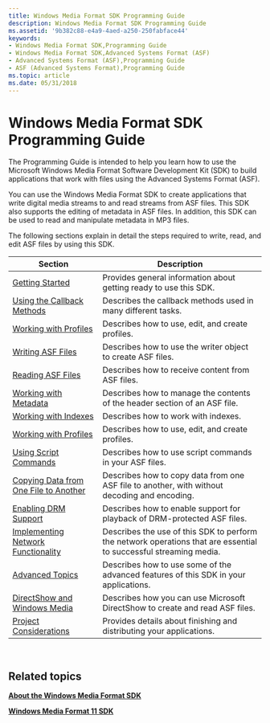 ```yaml
---
title: Windows Media Format SDK Programming Guide
description: Windows Media Format SDK Programming Guide
ms.assetid: '9b382c88-e4a9-4aed-a250-250fabface44'
keywords:
- Windows Media Format SDK,Programming Guide
- Windows Media Format SDK,Advanced Systems Format (ASF)
- Advanced Systems Format (ASF),Programming Guide
- ASF (Advanced Systems Format),Programming Guide
ms.topic: article
ms.date: 05/31/2018
---
```


# Windows Media Format SDK Programming Guide

The Programming Guide is intended to help you learn how to use the Microsoft Windows Media Format Software Development Kit (SDK) to build applications that work with files using the Advanced Systems Format (ASF).

You can use the Windows Media Format SDK to create applications that write digital media streams to and read streams from ASF files. This SDK also supports the editing of metadata in ASF files. In addition, this SDK can be used to read and manipulate metadata in MP3 files.

The following sections explain in detail the steps required to write, read, and edit ASF files by using this SDK.



| Section                                                                            | Description                                                                                                       |
|------------------------------------------------------------------------------------|-------------------------------------------------------------------------------------------------------------------|
| [Getting Started](getting-started.md)                                             | Provides general information about getting ready to use this SDK.                                                 |
| [Using the Callback Methods](using-the-callback-methods.md)                       | Describes the callback methods used in many different tasks.                                                      |
| [Working with Profiles](working-with-profiles.md)                                 | Describes how to use, edit, and create profiles.                                                                  |
| [Writing ASF Files](writing-asf-files.md)                                         | Describes how to use the writer object to create ASF files.                                                       |
| [Reading ASF Files](reading-asf-files.md)                                         | Describes how to receive content from ASF files.                                                                  |
| [Working with Metadata](working-with-metadata.md)                                 | Describes how to manage the contents of the header section of an ASF file.                                        |
| [Working with Indexes](working-with-indexes.md)                                   | Describes how to work with indexes.                                                                               |
| [Working with Profiles](working-with-profiles.md)                                 | Describes how to use, edit, and create profiles.                                                                  |
| [Using Script Commands](using-script-commands.md)                                 | Describes how to use script commands in your ASF files.                                                           |
| [Copying Data from One File to Another](copying-data-from-one-file-to-another.md) | Describes how to copy data from one ASF file to another, with without decoding and encoding.                      |
| [Enabling DRM Support](enabling-drm-support.md)                                   | Describes how to enable support for playback of DRM-protected ASF files.                                          |
| [Implementing Network Functionality](implementing-network-functionality.md)       | Describes the use of this SDK to perform the network operations that are essential to successful streaming media. |
| [Advanced Topics](advanced-topics.md)                                             | Describes how to use some of the advanced features of this SDK in your applications.                              |
| [DirectShow and Windows Media](directshow-and-windows-media.md)                   | Describes how you can use Microsoft DirectShow to create and read ASF files.                                      |
| [Project Considerations](project-considerations.md)                               | Provides details about finishing and distributing your applications.                                              |



 

## Related topics

<dl> <dt>

[**About the Windows Media Format SDK**](about-the-windows-media-format-sdk.md)
</dt> <dt>

[**Windows Media Format 11 SDK**](windows-media-format-11-sdk.md)
</dt> </dl>

 

 




